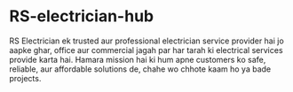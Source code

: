 # RS-electrician-hub
RS Electrician ek trusted aur professional electrician service provider hai jo aapke ghar, office aur commercial jagah par har tarah ki electrical services provide karta hai. Hamara mission hai ki hum apne customers ko safe, reliable, aur affordable solutions de, chahe wo chhote kaam ho ya bade projects.
